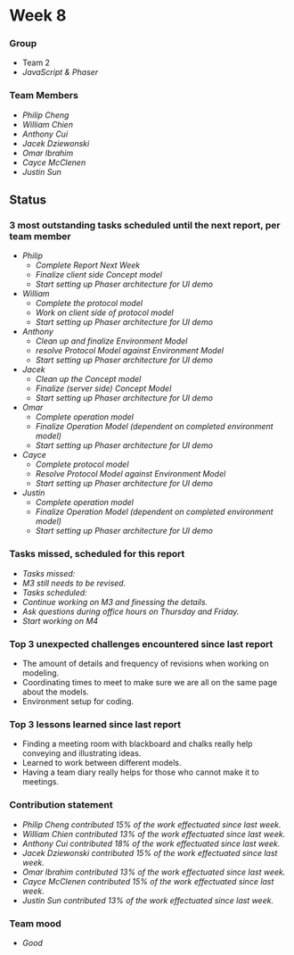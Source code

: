 # Week 8

### Group

 * Team 2
 * *JavaScript & Phaser*

### Team Members

 * *Philip Cheng*
 * *William Chien*
 * *Anthony Cui*
 * *Jacek Dziewonski*
 * *Omar Ibrahim*
 * *Cayce McClenen*
 * *Justin Sun*

## Status

### 3 most outstanding tasks scheduled until the next report, per team member

 * *Philip*
    * *Complete Report Next Week*
    * *Finalize client side Concept model*
    * *Start setting up Phaser architecture for UI demo*
 * *William*
    * *Complete the protocol model* 
    * *Work on client side of protocol model*
    * *Start setting up Phaser architecture for UI demo*
 * *Anthony*
    * *Clean up and finalize Environment Model*
    * *resolve Protocol Model against Environment Model*
    * *Start setting up Phaser architecture for UI demo*
 * *Jacek*
    * *Clean up the Concept model*
    * *Finalize (server side) Concept Model*
    * *Start setting up Phaser architecture for UI demo*
 * *Omar*
    * *Complete operation model*
    * *Finalize Operation Model (dependent on completed environment model)*
    * *Start setting up Phaser architecture for UI demo*
 * *Cayce*
    * *Complete protocol model*
    * *Resolve Protocol Model against Environment Model*
    * *Start setting up Phaser architecture for UI demo*
 * *Justin*
    * *Complete operation model*
    * *Finalize Operation Model (dependent on completed environment model)*
    * *Start setting up Phaser architecture for UI demo*

### Tasks missed, scheduled for this report
 
 * *Tasks missed:*
 * *M3 still needs to be revised.*
 * *Tasks scheduled:* 
 * *Continue working on M3 and finessing the details.*
 * *Ask questions during office hours on Thursday and Friday.*
 * *Start working on M4*

### Top 3 unexpected challenges encountered since last report

 * The amount of details and frequency of revisions when working on modeling.
 * Coordinating times to meet to make sure we are all on the same page about the models.
 * Environment setup for coding.

### Top 3 lessons learned since last report

 *  Finding a meeting room with blackboard and chalks really help conveying and illustrating ideas.
 *  Learned to work between different models.
 *  Having a team diary really helps for those who cannot make it to meetings.

### Contribution statement

 * *Philip Cheng contributed 15% of the work effectuated since last week.*
 * *William Chien contributed 13% of the work effectuated since last week.*
 * *Anthony Cui contributed 18% of the work effectuated since last week.*
 * *Jacek Dziewonski contributed 15% of the work effectuated since last week.*
 * *Omar Ibrahim contributed 13% of the work effectuated since last week.*
 * *Cayce McClenen contributed 15% of the work effectuated since last week.*
 * *Justin Sun contributed 13% of the work effectuated since last week.*

### Team mood

 * *Good*
